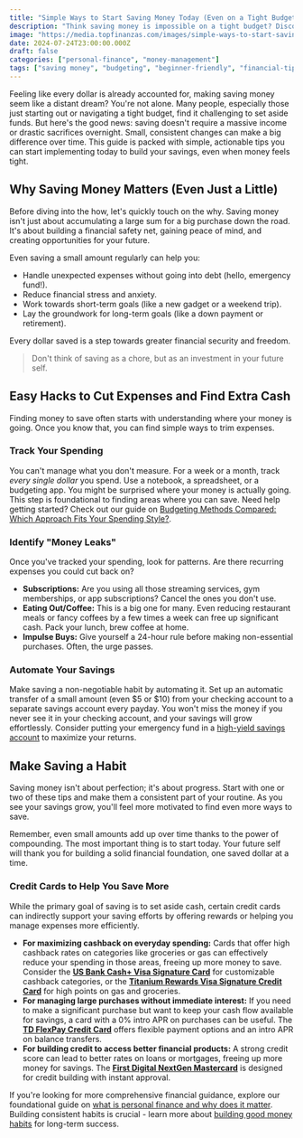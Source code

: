 ```yaml
---
title: "Simple Ways to Start Saving Money Today (Even on a Tight Budget)"
description: "Think saving money is impossible on a tight budget? Discover easy, actionable tips you can start using today to build your savings, no matter your income."
image: "https://media.topfinanzas.com/images/simple-ways-to-start-saving-money-today-even-on-a-tight-budget.webp"
date: 2024-07-24T23:00:00.000Z
draft: false
categories: ["personal-finance", "money-management"]
tags: ["saving money", "budgeting", "beginner-friendly", "financial-tips"]
---
```


Feeling like every dollar is already accounted for, making saving money seem like a distant dream? You're not alone. Many people, especially those just starting out or navigating a tight budget, find it challenging to set aside funds. But here's the good news: saving doesn't require a massive income or drastic sacrifices overnight. Small, consistent changes can make a big difference over time. This guide is packed with simple, actionable tips you can start implementing today to build your savings, even when money feels tight.

## Why Saving Money Matters (Even Just a Little)

Before diving into the how, let's quickly touch on the why. Saving money isn't just about accumulating a large sum for a big purchase down the road. It's about building a financial safety net, gaining peace of mind, and creating opportunities for your future.

Even saving a small amount regularly can help you:

- Handle unexpected expenses without going into debt (hello, emergency fund!).
- Reduce financial stress and anxiety.
- Work towards short-term goals (like a new gadget or a weekend trip).
- Lay the groundwork for long-term goals (like a down payment or retirement).

Every dollar saved is a step towards greater financial security and freedom.

> Don't think of saving as a chore, but as an investment in your future self.

## Easy Hacks to Cut Expenses and Find Extra Cash

Finding money to save often starts with understanding where your money is going. Once you know that, you can find simple ways to trim expenses.

### Track Your Spending

You can't manage what you don't measure. For a week or a month, track _every single dollar_ you spend. Use a notebook, a spreadsheet, or a budgeting app. You might be surprised where your money is actually going. This step is foundational to finding areas where you can save. Need help getting started? Check out our guide on [Budgeting Methods Compared: Which Approach Fits Your Spending Style?](/personal-finance/budgeting-methods-compared-which-approach-fits-your-spending-style).

### Identify "Money Leaks"

Once you've tracked your spending, look for patterns. Are there recurring expenses you could cut back on?

- **Subscriptions:** Are you using all those streaming services, gym memberships, or app subscriptions? Cancel the ones you don't use.
- **Eating Out/Coffee:** This is a big one for many. Even reducing restaurant meals or fancy coffees by a few times a week can free up significant cash. Pack your lunch, brew coffee at home.
- **Impulse Buys:** Give yourself a 24-hour rule before making non-essential purchases. Often, the urge passes.

### Automate Your Savings

Make saving a non-negotiable habit by automating it. Set up an automatic transfer of a small amount (even $5 or $10) from your checking account to a separate savings account every payday. You won't miss the money if you never see it in your checking account, and your savings will grow effortlessly. Consider putting your emergency fund in a [high-yield savings account](/personal-finance/high-yield-savings-accounts-vs-money-market-accounts-where-to-keep-your-emergency-fund) to maximize your returns.

## Make Saving a Habit

Saving money isn't about perfection; it's about progress. Start with one or two of these tips and make them a consistent part of your routine. As you see your savings grow, you'll feel more motivated to find even more ways to save.

Remember, even small amounts add up over time thanks to the power of compounding. The most important thing is to start today. Your future self will thank you for building a solid financial foundation, one saved dollar at a time.

### Credit Cards to Help You Save More

While the primary goal of saving is to set aside cash, certain credit cards can indirectly support your saving efforts by offering rewards or helping you manage expenses more efficiently.

- **For maximizing cashback on everyday spending:** Cards that offer high cashback rates on categories like groceries or gas can effectively reduce your spending in those areas, freeing up more money to save. Consider the [**US Bank Cash+ Visa Signature Card**](/financial-solutions/us-bank-cash-plus-visa-signature-card-benefits) for customizable cashback categories, or the [**Titanium Rewards Visa Signature Credit Card**](/financial-solutions/titanium-rewards-visa-signature-credit-card-benefits) for high points on gas and groceries.
- **For managing large purchases without immediate interest:** If you need to make a significant purchase but want to keep your cash flow available for savings, a card with a 0% intro APR on purchases can be useful. The [**TD FlexPay Credit Card**](/financial-solutions/td-flexpay-credit-card-benefits) offers flexible payment options and an intro APR on balance transfers.
- **For building credit to access better financial products:** A strong credit score can lead to better rates on loans or mortgages, freeing up more money for savings. The [**First Digital NextGen Mastercard**](/financial-solutions/first-digital-nextgen-mastercard-benefits) is designed for credit building with instant approval.

If you're looking for more comprehensive financial guidance, explore our foundational guide on [what is personal finance and why does it matter](/personal-finance/what-is-personal-finance-and-why-does-it-matter). Building consistent habits is crucial - learn more about [building good money habits](/personal-finance/building-good-money-habits-consistency-is-key) for long-term success.
